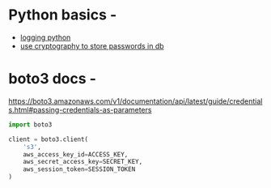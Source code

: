 # Python basics - 
- [logging python](https://docs.python.org/3/howto/logging.html)
- [use cryptography to store passwords in db](https://www.tutorialspoint.com/cryptography_with_python/cryptography_with_python_modules_of_cryptography.htm)
# boto3 docs - 
https://boto3.amazonaws.com/v1/documentation/api/latest/guide/credentials.html#passing-credentials-as-parameters
```py
import boto3

client = boto3.client(
    's3',
    aws_access_key_id=ACCESS_KEY,
    aws_secret_access_key=SECRET_KEY,
    aws_session_token=SESSION_TOKEN
)
```
